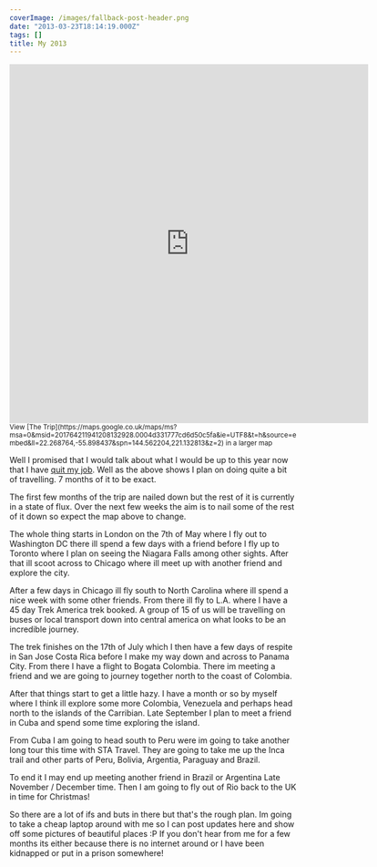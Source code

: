 ```yaml
---
coverImage: /images/fallback-post-header.png
date: "2013-03-23T18:14:19.000Z"
tags: []
title: My 2013
---
```


<iframe src="https://maps.google.co.uk/maps/ms?msa=0&amp;msid=201764211941208132928.0004d331777cd6d50c5fa&amp;ie=UTF8&amp;t=h&amp;source=embed&amp;ll=22.268764,-55.898437&amp;spn=144.562204,221.132813&amp;z=2&amp;output=embed" height="630" width="630" frameborder="0" marginwidth="0" marginheight="0" scrolling="no"></iframe>
<small>View [The Trip](https://maps.google.co.uk/maps/ms?msa=0&amp;msid=201764211941208132928.0004d331777cd6d50c5fa&amp;ie=UTF8&amp;t=h&amp;source=embed&amp;ll=22.268764,-55.898437&amp;spn=144.562204,221.132813&amp;z=2) in a larger map</small>

Well I promised that I would talk about what I would be up to this year now that I have [quit my job](/posts/goodbye-playdemic/). Well as the above shows I plan on doing quite a bit of travelling. 7 months of it to be exact.

<!-- more -->

The first few months of the trip are nailed down but the rest of it is currently in a state of flux. Over the next few weeks the aim is to nail some of the rest of it down so expect the map above to change.

The whole thing starts in London on the 7th of May where I fly out to Washington DC there ill spend a few days with a friend before I fly up to Toronto where I plan on seeing the Niagara Falls among other sights. After that ill scoot across to Chicago where ill meet up with another friend and explore the city.

After a few days in Chicago ill fly south to North Carolina where ill spend a nice week with some other friends. From there ill fly to L.A. where I have a 45 day Trek America trek booked. A group of 15 of us will be travelling on buses or local transport down into central america on what looks to be an incredible journey.

The trek finishes on the 17th of July which I then have a few days of respite in San Jose Costa Rica before I make my way down and across to Panama City. From there I have a flight to Bogata Colombia. There im meeting a friend and we are going to journey together north to the coast of Colombia.

After that things start to get a little hazy. I have a month or so by myself where I think ill explore some more Colombia, Venezuela and perhaps head north to the islands of the Carribian. Late September I plan to meet a friend in Cuba and spend some time exploring the island.

From Cuba I am going to head south to Peru were im going to take another long tour this time with STA Travel. They are going to take me up the Inca trail and other parts of Peru, Bolivia, Argentia, Paraguay and Brazil.

To end it I may end up meeting another friend in Brazil or Argentina Late November / December time. Then I am going to fly out of Rio back to the UK in time for Christmas!

So there are a lot of ifs and buts in there but that's the rough plan. Im going to take a cheap laptop around with me so I can post updates here and show off some pictures of beautiful places :P If you don't hear from me for a few months its either because there is no internet around or I have been kidnapped or put in a prison somewhere!
